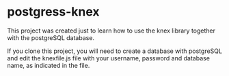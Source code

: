 # postgress-knex

This project was created just to learn how to use the knex library together with the postgreSQL database.

If you clone this project, you will need to create a database with postgreSQL and edit the knexfile.js file with your username, password and database name, as indicated in the file.
